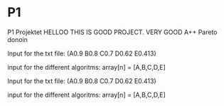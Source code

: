 # P1
P1 Projektet
HELLOO THIS IS GOOD PROJECT. VERY GOOD A++
Pareto donoin

Input for the txt file: (A0.9 B0.8 C0.7 D0.62 E0.413)

input for the different algoritms: array[n] = [A,B,C,D,E]

Input for the txt file:
(A0.9 B0.8 C0.7 D0.62 E0.413)

input for the different algoritms:
array[n] = [A,B,C,D,E]